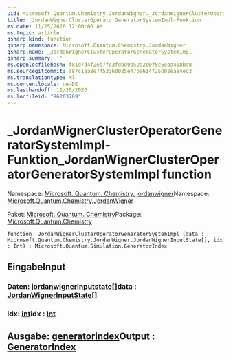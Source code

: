 ```yaml
---
uid: Microsoft.Quantum.Chemistry.JordanWigner._JordanWignerClusterOperatorGeneratorSystemImpl
title: _JordanWignerClusterOperatorGeneratorSystemImpl-Funktion
ms.date: 11/25/2020 12:00:00 AM
ms.topic: article
qsharp.kind: function
qsharp.namespace: Microsoft.Quantum.Chemistry.JordanWigner
qsharp.name: _JordanWignerClusterOperatorGeneratorSystemImpl
qsharp.summary: ''
ms.openlocfilehash: f81d7d4f2eb7fc3fdbd0b52d2c0f8c6eaa408bd8
ms.sourcegitcommit: a87c1aa8e7453360025e47ba614f25b02ea84ec3
ms.translationtype: MT
ms.contentlocale: de-DE
ms.lasthandoff: 11/26/2020
ms.locfileid: "96203789"
---
```

# <a name="_jordanwignerclusteroperatorgeneratorsystemimpl-function"></a><span data-ttu-id="7d67d-102">_JordanWignerClusterOperatorGeneratorSystemImpl-Funktion</span><span class="sxs-lookup"><span data-stu-id="7d67d-102">_JordanWignerClusterOperatorGeneratorSystemImpl function</span></span>

<span data-ttu-id="7d67d-103">Namespace: [Microsoft. Quantum. Chemistry. jordanwigner](xref:Microsoft.Quantum.Chemistry.JordanWigner)</span><span class="sxs-lookup"><span data-stu-id="7d67d-103">Namespace: [Microsoft.Quantum.Chemistry.JordanWigner](xref:Microsoft.Quantum.Chemistry.JordanWigner)</span></span>

<span data-ttu-id="7d67d-104">Paket: [Microsoft. Quantum. Chemistry](https://nuget.org/packages/Microsoft.Quantum.Chemistry)</span><span class="sxs-lookup"><span data-stu-id="7d67d-104">Package: [Microsoft.Quantum.Chemistry](https://nuget.org/packages/Microsoft.Quantum.Chemistry)</span></span>




```qsharp
function _JordanWignerClusterOperatorGeneratorSystemImpl (data : Microsoft.Quantum.Chemistry.JordanWigner.JordanWignerInputState[], idx : Int) : Microsoft.Quantum.Simulation.GeneratorIndex
```


## <a name="input"></a><span data-ttu-id="7d67d-105">Eingabe</span><span class="sxs-lookup"><span data-stu-id="7d67d-105">Input</span></span>

### <a name="data--jordanwignerinputstate"></a><span data-ttu-id="7d67d-106">Daten: [jordanwignerinputstate](xref:Microsoft.Quantum.Chemistry.JordanWigner.JordanWignerInputState)[]</span><span class="sxs-lookup"><span data-stu-id="7d67d-106">data : [JordanWignerInputState](xref:Microsoft.Quantum.Chemistry.JordanWigner.JordanWignerInputState)[]</span></span>




### <a name="idx--int"></a><span data-ttu-id="7d67d-107">idx: [int](xref:microsoft.quantum.lang-ref.int)</span><span class="sxs-lookup"><span data-stu-id="7d67d-107">idx : [Int](xref:microsoft.quantum.lang-ref.int)</span></span>





## <a name="output--generatorindex"></a><span data-ttu-id="7d67d-108">Ausgabe: [generatorindex](xref:Microsoft.Quantum.Simulation.GeneratorIndex)</span><span class="sxs-lookup"><span data-stu-id="7d67d-108">Output : [GeneratorIndex](xref:Microsoft.Quantum.Simulation.GeneratorIndex)</span></span>

